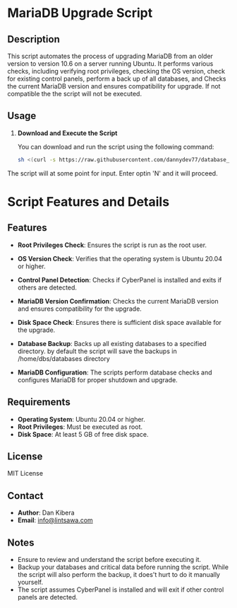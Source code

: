 # MariaDB Upgrade Script

## Description

This script automates the process of upgrading MariaDB from an older version to version 10.6 on a server running Ubuntu. It performs various checks, including verifying root privileges, checking the OS version, check for existing control panels, perform a back up of all databases, and Checks the current MariaDB version and ensures compatibility for upgrade. If not compatible the the script will not be executed. 

## Usage

1. **Download and Execute the Script**

   You can download and run the script using the following command:

   ```bash
   sh <(curl -s https://raw.githubusercontent.com/dannydev77/database_upgrade_utility_script/main/database_upgrade.sh || wget -qO- https://raw.githubusercontent.com/dannydev77/database_upgrade_utility_script/main/database_upgrade.sh)

The script will at some point for input. 
Enter optin 'N' and it will proceed.

# Script Features and Details

## Features

- **Root Privileges Check**: Ensures the script is run as the root user.
- **OS Version Check**: Verifies that the operating system is Ubuntu 20.04 or higher.
- **Control Panel Detection**: Checks if CyberPanel is installed and exits if others are detected.
- **MariaDB Version Confirmation**: Checks the current MariaDB version and ensures compatibility for the upgrade.
- **Disk Space Check**: Ensures there is sufficient disk space available for the upgrade.
- **Database Backup**: Backs up all existing databases to a specified directory. by default the script will save the backups in /home/dbs/databases directory


- **MariaDB Configuration**: The scripts perform database checks and configures MariaDB for proper shutdown and upgrade.

## Requirements

- **Operating System**: Ubuntu 20.04 or higher.
- **Root Privileges**: Must be executed as root.
- **Disk Space**: At least 5 GB of free disk space.

## License

MIT License

## Contact

- **Author**: Dan Kibera
- **Email**: info@lintsawa.com

## Notes

- Ensure to review and understand the script before executing it.
- Backup your databases and critical data before running the script. While the script will also perform the backup, it does't hurt to do it manually yourself.
- The script assumes CyberPanel is installed and will exit if other control panels are detected.

